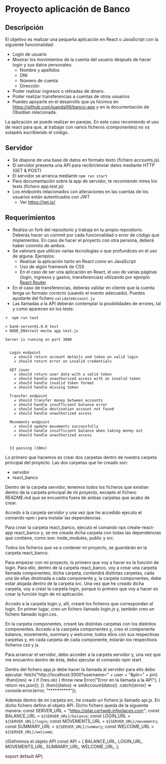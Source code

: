 # Proyecto aplicación de Banco

## Descripción

El objetivo es realizar una pequeña aplicación en React o JavaScript con la siguiente funcionalidad:

- Login de usuario
- Mostrar los movimientos de la cuenta del usuario después de hacer login y sus datos personales:
    * Nombre y apellidos
    * DNI
    * Número de cuenta
    * Dirección
- Poder realizar ingresos o retiradas de dinero.
- Poder realizar transferencias a cuentas de otros usuarios
- Puedes apoyarte en el desarrollo que ya hicimos en https://github.com/juanda99/banco-app y en la documentación de Obsidian relacionada.

La aplicación se puede realizar en parejas. En este caso recomiendo el uso de react para que, al trabajar con varios ficheros (componentes) no os solapéis escribiendo el código.

## Servidor

- Se dispone de una base de datos en formato texto (fichero accounts.js).
- El servidor presenta una API para recibir/enviar datos mediante HTTP (GET & POST)
- El servidor se arranca mediante ```npm run start```
- Para documentación sobre la app de servidor, te recomiendo mires los tests (fichero app.test.js)
- Los endpoints relacionados con alteraciones en las cuentas de los usuarios están autenticados   con JWT
    * Ver https://jwt.io/

## Requerimientos

- Realiza un fork del repositorio y trabaja en tu propio repositorio. Deberás hacer un commit por cada funcionalidad o error de código que implementes. En caso de hacer el proyecto con otra persona, deberá haber commits de ambos.
- Se valorará que utilices varias tecnologías o que profundices en el uso de alguna. Ejemplos:
   * Realizar la aplicación tanto en React como en JavaScript
   * Uso de algún framwork de CSS
   * En el caso de ser una aplicación en React, el uso de varias páginas (login, ingresos y       gastos, transferencias) utilizando por ejemplo [React Router](https://reactrouter.com/en/main)
- En el caso de transferencias, deberás validar en cliente que la cuenta tenga un formato correcto (usando el evento adecuado). Puedes ayudarte del fichero `validateAccount.js`
- Las llamadas a la API deberán contemplar la posibilidades de errores, tal y como aparecen en los tests:

```
➜  npm run test

> bank-server@1.0.0 test
> NODE_ENV=test mocha app.test.js

Server is running on port 3000


  Login endpoint
    ✔ should return account details and token on valid login
    ✔ should return error on invalid credentials

  GET /user
    ✔ should return user data with a valid token
    ✔ should handle unauthorized access with an invalid token
    ✔ should handle invalid token format
    ✔ should handle missing token

  Transfer endpoint
    ✔ should transfer money between accounts
    ✔ should handle insufficient balance error
    ✔ should handle destination account not found
    ✔ should handle unauthorized access

  Movements endpoint
    ✔ should update movements successfully
    ✔ should handle insufficient balance when taking money out
    ✔ should handle unauthorized access


  13 passing (38ms)
```



Lo primero que hacemos es crear dos carpetas dentro de nuestra carpeta principal del proyecto. 
Las dos carpetas que he creado son:
  * servidor
  * react_banco

Dentro de la carpeta servidor, tenemos todos los ficheros que existian dentro de la carpeta principal de mi proyecto, excepto el fichero README.md que se encuentra fuera de ambas carpetas que acabo de crear.

Accedo a la carpeta servidor y una vez que he accedido ejecuto el comando npm i para instalar las dependencias.

Para crear la carpeta react_banco, ejecuto el comando npx create-react-app react_banco y, se me creada dicha carpeta con todas las dependencias que contiene, como son: node_modules, public y src.

Todos los ficheros que va a contener mi proyecto, se guardarán en la carpeta react_banco.

Para empezar con mi proyecto, lo primero que voy a hacer es la función de login. Para ello, dentro de la carpeta react_banco, voy a crear una carpeta llamada componentes; dicha carpeta, contendrá distintas carpetas, cada una de ellas destinada a cada componente y, la carpeta componentes, debe estar alojada dentro de la carpeta src. Una vez que he creado dicha carpeta, voy a crear la carpeta login, porque lo primero que voy a hacer es crear la función login de mi aplicación.

Accedo a la carpeta login y, allí, crearé los ficheros que correspondan al login. En primer lugar, creo un fichero llamado login.js y, también creo un fichero llamado login.css.

En la carpeta componentes, crearé las distintas carpetas con los distintos componentes. Accedo a la casrpeta componentes y, creo el componente balance, movements, summary y welcome; todos ellos con sus respectivas carpetas y, en cada carpeta de cada componente, estarán los respectivos ficheros css y js.

Para arrancar el servidor, debo acceder a la carpeta servidor y, una vez que me encuentro dentro de ésta, debo ejecutar el comando npm start.

Dentro del fichero app.js debe hacer la llamada al servidor para ello debo ejecutar: 
fetch("http://localhost:3000?username=" + user + "&pin=" + pin)
      .then((res) => {
        if (!res.ok) {
          throw new Error("Error en la llamada a la API");
        }
        return res.json();
      })
      .then((datos) => setAccount(datos))
      .catch((error) => console.error(error, "**********"));

Además dentro de mi carpeta src, he creado un fichero js llamado api.js. En dicho fichero defino el objeto API. Dicho fichero queda de la siguiente manera:
const SERVER_URL = "https://pilar.certweb.infenlaces.com";
const BALANCE_URL = `${SERVER_URL}/balance`;
const LOGIN_URL = `${SERVER_URL}/login`;
const MOVEMENTS_URL = `${SERVER_URL}/movements`;
const SUMMARY_URL = `${SERVER_URL}/summary`;
const WELCOME_URL = `${SERVER_URL}/welcome`;


//Definimos el objeto API
const API = {
  BALANCE_URL,
  LOGIN_URL,
  MOVEMENTS_URL,
  SUMMARY_URL,
  WELCOME_URL,
};

export default API;





